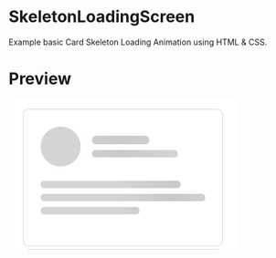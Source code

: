 # SkeletonLoadingScreen

Example basic Card Skeleton Loading Animation using HTML & CSS.

# Preview
![Skeleton Loading Animatios](assets/img/SS1.png?raw=true "Skeleton Loading Animation")
